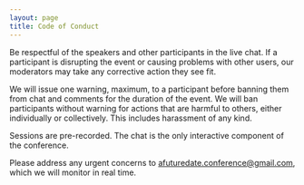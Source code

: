 ```yaml
---
layout: page
title: Code of Conduct
---
```


<p>Be respectful of the speakers and other participants in the live chat. If a participant is disrupting the event or causing problems with other users, our moderators may take any corrective action they see fit.</p>

<p>We will issue one warning, maximum, to a participant before banning them from chat and comments for the duration of the event. We will ban participants without warning for actions that are harmful to others, either individually or collectively. This includes harassment of any kind.</p>

<p>Sessions are pre-recorded. The chat is the only interactive component of the conference.</p>

<p>Please address any urgent concerns to <a href="mailto:afuturedate.conference@gmail.com">afuturedate.conference@gmail.com</a>, which we will monitor in real time.</p>
